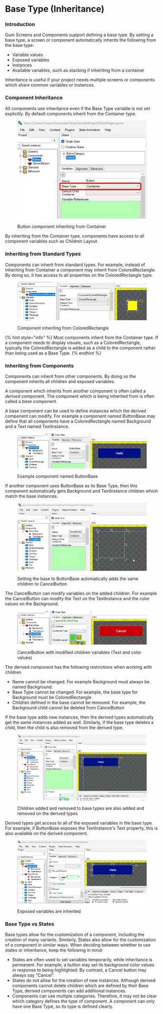 # Base Type (Inheritance)

### Introduction

Gum Screens and Components support defining a base type. By setting a base type, a screen or component automatically inherits the following from the base type:

* Variable values
* Exposed variables
* Instances
* Available variables, such as stacking if inheriting from a container

Inheritance is useful if your project needs multiple screens or components which share common variables or instances.

### Component Inheritance

All components use inheritance even if the Base Type variable is not set explicitly. By default components inherit from the Container type.

<figure><img src="../../.gitbook/assets/image (85).png" alt=""><figcaption><p>Button component inheriting from Container</p></figcaption></figure>

By inheriting from the Container type, components have access to all component variables such as Children Layout.&#x20;

### Inheriting from Standard Types

Components can inherit from standard types. For example, instead of inheriting from Container a component may inherit from ColoredRectangle. By doing so, it has access to all properties on the ColoredRectangle type.

<figure><img src="../../.gitbook/assets/image (87).png" alt=""><figcaption><p>Component inheriting from ColoredRectangle</p></figcaption></figure>

{% hint style="info" %}
Most components inherit from the Container type. If a component needs to display visuals, such as a ColoredRectangle, typically the ColoredRectangle is added as a child to the component rather than being used as a Base Type.
{% endhint %}

### Inheriting from Components

Components can inherit from other components. By doing so the component inherits all children and exposed variables.

A component which inherits from another component is often called a _derived_ component. The component which is being inherited from is often called a _base_ component.

A base component can be used to define instances which the derived component can modify. For example a component named ButtonBase may define that all components have a ColoredRectangle named Background and a Text named TextInstance.

<figure><img src="../../.gitbook/assets/image (88).png" alt=""><figcaption><p>Example component named ButtonBase</p></figcaption></figure>

If another component uses ButtonBase as its Base Type, then this component automatically gets Background and TextInstance children which match the base instances.

<figure><img src="../../.gitbook/assets/28_05 53 21.gif" alt=""><figcaption><p>Setting the base to ButtonBase automatically adds the same children to CancelButton</p></figcaption></figure>

The CancelButton can modify variables on the added children. For example the CancelButton can modify the Text on the TextInstance and the color values on the Background.

<figure><img src="../../.gitbook/assets/image (89).png" alt=""><figcaption><p>CancelButton with modified children variables (Text and color values)</p></figcaption></figure>

The derived component has the following restrictions when working with children

* Name cannot be changed. For example Background must always be named Background.
* Base Type cannot be changed. For example, the base type for Background must be ColoredRectangle
* Children defined in the base cannot be removed. For example, the Background child cannot be deleted from CancelButton

If the base type adds new instances, then the derived types automatically get the same instances added as well. Similarly, if the base type deletes a child, then the child is also removed from the derived type.

<figure><img src="../../.gitbook/assets/28_05 58 17.gif" alt=""><figcaption><p>Children added and removed to base types are also added and removed on the derived types</p></figcaption></figure>

Derived types get access to all of the exposed variables in the base type. For example, if ButtonBase exposes the TextInstance's Text property, this is also available on the derived component.

<figure><img src="../../.gitbook/assets/28_06 00 59.gif" alt=""><figcaption><p>Exposed variables are inherited</p></figcaption></figure>

### Base Type vs States

Base types allow for the customization of a component, including the creation of many variants. Similarly, States also allow for the customization of a component in similar ways. When deciding between whether to use states or inheritance, keep the following in mind:

* States are often used to set variables temporarily, while inheritance is permanent. For example, a button may set its background color values in response to being highlighted. By contrast, a Cancel button may always say "Cancel".
* States do not allow for the creation of new instances. Although derived components cannot delete children which are defined by their Base Type, derived components can add additional instances.
* Components can use multiple categories. Therefore, it may not be clear which category defines the type of component. A component can only have one Base Type, so its type is defined clearly.
